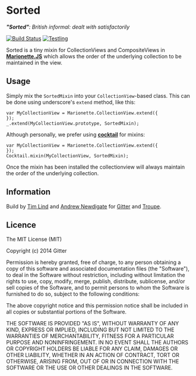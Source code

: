 # Sorted

*__"Sorted"__: British informal: dealt with satisfactorily*

[![Build Status](https://travis-ci.org/gitterHQ/sorted.svg?branch=master)](https://travis-ci.org/gitterHQ/sorted)
[![Testling](https://ci.testling.com/gitterHQ/sorted.png)](https://ci.testling.com/gitterHQ/sorted)


Sorted is a tiny mixin for CollectionViews and CompositeViews in __[Marionette.JS](http://marionettejs.com/)__ which allows the order of the underlying collection to be maintained in the view.

## Usage

Simply mix the `SortedMixin` into your `CollectionView`-based class. This can be done using underscore's `extend` method, like this:

```
var MyCollectionView = Marionette.CollectionView.extend({
});
_.extend(MyCollectionView.prototype, SortedMixin);
```

Although personally, we prefer using [__cocktail__](https://github.com/onsi/cocktail) for mixins:

```
var MyCollectionView = Marionette.CollectionView.extend({
});
Cocktail.mixin(MyCollectionView, SortedMixin);
```

Once the mixin has been installed the collectionview will always maintain the order of the underlying collection.

## Information

Build by [Tim Lind](https://twitter.com/timlind) and [Andrew Newdigate](https://twitter.com/suprememoocow) for [Gitter](https://gitter.im) and [Troupe](https://trou.pe).

## Licence

The MIT License (MIT)

Copyright (c) 2014 Gitter

Permission is hereby granted, free of charge, to any person obtaining a copy
of this software and associated documentation files (the "Software"), to deal
in the Software without restriction, including without limitation the rights
to use, copy, modify, merge, publish, distribute, sublicense, and/or sell
copies of the Software, and to permit persons to whom the Software is
furnished to do so, subject to the following conditions:

The above copyright notice and this permission notice shall be included in all
copies or substantial portions of the Software.

THE SOFTWARE IS PROVIDED "AS IS", WITHOUT WARRANTY OF ANY KIND, EXPRESS OR
IMPLIED, INCLUDING BUT NOT LIMITED TO THE WARRANTIES OF MERCHANTABILITY,
FITNESS FOR A PARTICULAR PURPOSE AND NONINFRINGEMENT. IN NO EVENT SHALL THE
AUTHORS OR COPYRIGHT HOLDERS BE LIABLE FOR ANY CLAIM, DAMAGES OR OTHER
LIABILITY, WHETHER IN AN ACTION OF CONTRACT, TORT OR OTHERWISE, ARISING FROM,
OUT OF OR IN CONNECTION WITH THE SOFTWARE OR THE USE OR OTHER DEALINGS IN THE
SOFTWARE.
